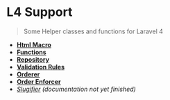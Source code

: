 L4 Support
==========

> Some Helper classes and functions for Laravel 4

- __[Html Macro](docs/html.md)__
- __[Functions](docs/functions.md)__
- __[Repository](docs/repository.md)__
- __[Validation Rules](docs/validation.md)__
- __[Orderer](docs/orderer.md)__
- __[Order Enforcer](docs/order-enforcer.md)__
- _[Slugifier](docs/slugifier.md) (documentation not yet finished)_
